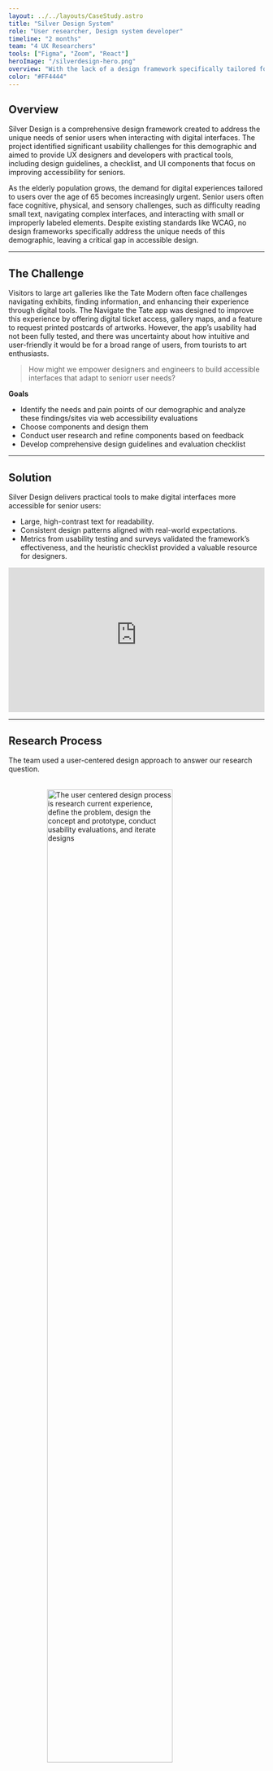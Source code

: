```yaml
---
layout: ../../layouts/CaseStudy.astro
title: "Silver Design System"
role: "User researcher, Design system developer"
timeline: "2 months"
team: "4 UX Researchers"
tools: ["Figma", "Zoom", "React"]
heroImage: "/silverdesign-hero.png"
overview: "With the lack of a design framework specifically tailored for senior users, UX designers and engineers often lack the tools needed to create accessible designs for this age group. Our team aimed to develop a comprehensive framework that includes design guidelines, an evaluation checklist, and UI components to enhance accessibility and inclusivity for elderly users."
color: "#FF4444"
---
```


<section id="overview">

## Overview

Silver Design is a comprehensive design framework created to address the unique needs of senior users when interacting with digital interfaces. The project identified significant usability challenges for this demographic and aimed to provide UX designers and developers with practical tools, including design guidelines, a checklist, and UI components that focus on improving accessibility for seniors.

As the elderly population grows, the demand for digital experiences tailored to users over the age of 65 becomes increasingly urgent. Senior users often face cognitive, physical, and sensory challenges, such as difficulty reading small text, navigating complex interfaces, and interacting with small or improperly labeled elements. Despite existing standards like WCAG, no design frameworks specifically address the unique needs of this demographic, leaving a critical gap in accessible design.



---

</section>

<section id="challenge">

## The Challenge

Visitors to large art galleries like the Tate Modern often face challenges navigating exhibits, finding information, and enhancing their experience through digital tools. The Navigate the Tate app was designed to improve this experience by offering digital ticket access, gallery maps, and a feature to request printed postcards of artworks. However, the app’s usability had not been fully tested, and there was uncertainty about how intuitive and user-friendly it would be for a broad range of users, from tourists to art enthusiasts.

>How might we empower designers and engineers to build accessible interfaces that adapt to seniorr user needs?

**Goals**
- Identify the needs and pain points of our demographic and analyze these findings/sites via web accessibility evaluations
- Choose components and design them
- Conduct user research and refine components based on feedback
- Develop comprehensive design guidelines and evaluation checklist

---

</section>
<section id="solution">

## Solution

Silver Design delivers practical tools to make digital interfaces more accessible for senior users:

- Large, high-contrast text for readability.
- Consistent design patterns aligned with real-world expectations.
- Metrics from usability testing and surveys validated the framework’s effectiveness, and the heuristic checklist provided a valuable resource for designers.
<div style="padding-bottom: 56.25%; position: relative;"><iframe width="100%" height="100%" src="https://www.youtube-nocookie.com/embed/Vfeoe2V9UDU?autoplay=1&controls=0&loop=1&modestbranding=1&mute=1&playlist=Vfeoe2V9UDU&playsinline=1&rel=0" frameborder="0" allow="accelerometer; autoplay; encrypted-media; gyroscope; picture-in-picture; fullscreen"  style="position: absolute; top: 0px; left: 0px; width: 100%; height: 100%;"><small>Powered by <a href="https://embed.tube/embed-code-generator/youtube/">youtube embed video</a> generator</small></iframe></div>



---

</section>

<section id="process">

## Research Process

The team used a user-centered design approach to answer our research question.
<img src="/images/navigate-the-tate/process.png" style="width: 70%; display:flex; margin: 2rem auto;" alt="The user centered design process is research current experience, define the problem, design the concept and prototype, conduct usability evaluations, and iterate designs" />

### Competitive Review

We conducted a competitive review to assess the key players in the market. Based on the competitive review, a direct competitor of a UI design framework specific to elderly users does not exist. I was responsible for analyzing existing design frameworks and systems so that I could effectively build the framework site, while my team members focused on existing websites and applications. We documented our findings in a competitive review table, noting effictiveness of the product, component development, and existing guidelines.


<img src="/images/silver-design-framework/competitive-review.png" style="width: 70%; display:flex; margin: 2rem auto;" alt="A chart showing a competitive review" />

### Secondary Research
The team collabored to gather academic research and verified them peer review either through the DePaul Library Search designation or Ulrich’s Web. We read through our articles to assure their applicability to our scope and summarized their findings as the basis for our first set of guidelines.

The literature review revealed critical insights into designing for seniors. Cognitive changes, such as difficulties with memory recall and processing new information, necessitate simplified interfaces that reduce mental load while retaining essential functionality. Progressive disclosure, clear information architecture, and usability testing were emphasized as methods to achieve this balance.

The review also critiqued modern design trends that often exclude seniors. Flat design and minimalism, while aesthetically pleasing, can strip away critical affordances like clear visual cues and predictable layouts. This can lead to frustration and abandonment of tasks. By prioritizing usability over aesthetics, designers can create interfaces that serve all users, particularly seniors.

I compiled the information and wrote the full literature review, which can be found [on my blog](https://www.johannasneed.com/articles/is-modern-design-ageist).

### Surveys
We surveyed nine participants between the ages of 61 and 80. Participants were given the survey link to complete and were provided with additional assistance (such as scrolling) if needed.

We asked participants about their usage, attitudes, and preferences for web technologies. First, we asked participants about their use of technology, including what kind of devices they use, how often they use it, which operating system they prefer, and the purpose. Participants also rated their level of confidence with their technology interaction based on the Likert scale and shared their positive and negative experiences.

We also created and shared a survey for design peers, 10 designers from our cohort completed the survey. All participants were asked about their opinions on technology design for elderly users. For this portion, using a Likert scale, participants rated how strongly they agreed or disagreed with statements on seniors and technology.

<br>

**Sample of select survey quesitons for seniors**
<div style="padding-bottom: 2rem; text-align: center;">
        <div style="display: grid;
            grid-template-columns: repeat(auto-fit, minmax(280px, 1fr));
            gap: 20px;
            margin-top: 20px;">
            <!-- Card 1 -->
            <div style="
                padding: 20px;
                border-radius: 10px;
                /* background-color: #f6f5f3; */
                border: 1px solid #ddd;
                text-align: left;
            ">
                <h3 style="display: flex; align-items: center; gap: 8px; font-size: 20px; font-weight: bold; margin-top: 1rem;">
                Habits
                </h3>
                <p>
                    How often do you use a Smartphone? 
                </p>
                <p>
                Do you have a preference between iOS (Apple iPhone) or Android (e.g., Samsung, Google, LG) phones?                </p>
            </div>
            <div style="
                padding: 20px;
                border-radius: 10px;
                /* background-color: #f6f5f3; */
                border: 1px solid #ddd;
                text-align: left;
            ">
                <h3 style="display: flex; align-items: center; gap: 8px; font-size: 20px; font-weight: bold; margin-top: 1rem;">
                Sentiment
                </h3>
                <p>
                    Rate your agreement with the following statement: Technology makes my life easier.
                </p>
                <p>
                Rate your agreement with the following statement: I can usually figure out how to use new apps or devices on my own.</p>
            </div>
            <div style="
                padding: 20px;
                border-radius: 10px;
                /* background-color: #f6f5f3; */
                border: 1px solid #ddd;
                text-align: left;
            ">
                <h3 style="display: flex; align-items: center; gap: 8px; font-size: 20px; font-weight: bold; margin-top: 1rem;">
                Experiences
                </h3>
                <p>
What are some websites or apps you enjoy using and why?
                </p>
                <p>
Describe a recent bad experience you had with technology. What made it difficult or frustrating?
                </p>
            </div>
        </div>
    </div>

<br>

**Sample of select survey quesitons for designers**
<div style="padding-bottom: 2rem; text-align: center;">
        <div style="display: grid;
            grid-template-columns: repeat(auto-fit, minmax(280px, 1fr));
            gap: 20px;
            margin-top: 20px;">
            <!-- Card 1 -->
            <div style="
                padding: 20px;
                border-radius: 10px;
                /* background-color: #f6f5f3; */
                border: 1px solid #ddd;
                text-align: left;
            ">
                <h3 style="display: flex; align-items: center; gap: 8px; font-size: 20px; font-weight: bold; margin-top: 1rem;">
                Screener
                </h3>
                <p>
Do you have experiences witnessing seniors in your life interact with everyday technology?
                </p>
            </div>
            <div style="
                padding: 20px;
                border-radius: 10px;
                /* background-color: #f6f5f3; */
                border: 1px solid #ddd;
                text-align: left;
            ">
                <h3 style="display: flex; align-items: center; gap: 8px; font-size: 20px; font-weight: bold; margin-top: 1rem;">
                Sentiment
                </h3>
                <p>
Rate your agreement with the following statement: It is important to adhere to accessibility standards when designing technology for seniors.
                </p>
            </div>
            <div style="
                padding: 20px;
                border-radius: 10px;
                /* background-color: #f6f5f3; */
                border: 1px solid #ddd;
                text-align: left;
            ">
                <h3 style="display: flex; align-items: center; gap: 8px; font-size: 20px; font-weight: bold; margin-top: 1rem;">
                Experiences
                </h3>
                <p>
Based on your past observations, what improvements or features do you think would help make technology more accessible for seniors?
                </p>
            </div>
        </div>
    </div>
Since not all participants have witnessed seniors using everyday technology, a pre-screening question was included to determine whether they have observed such interactions. 1 participant, who answered “no”, was directed to the demographic section of the survey. Those who answered “yes” were guided to questions about their observations before proceeding to the demographic questions.




<br>
<br>

**What we learned from seniors**
- Most participants use a smartphone daily. While almost half of participants use tablets or laptop devices daily.
- A majority of participants (88%) report that technology makes life easier, yes 1/3 of participants felt that technology is too complicated for them to figure out on their own.
- Reported experiences underscore how technology enhances convenience, connectivity, learning, entertainment, and accessibility in daily life. Users reported enjoying a wide variety of sites, from online shopping to social media.

>From these results, our team narrowed down the scope of our mock site to focus on a travel website on a tablet device.

<br>

**What we learned from designers**

<div class="metrics-grid">
    <div class="metric">
        <div class="metric-value">70%</div>
        <div class="metric-label">of those surveyed strongly agreed or agreed that technology is currently senior-user friendly</div>
    </div>
    <div class="metric">
        <div class="metric-value">100%</div>
        <div class="metric-label">strongly agreed or agreed that it is important to adhere to accessibility standards</div>
    </div>
    <div class="metric">
        <div class="metric-value">30%</div>
        <div class="metric-label">reported having a good understanding of UI design principles for seniors</div>
    </div>
</div>


### Web Accessibility Evaluation
Based on findings from the Senior User Survey, the team chose to evaluate travel sites to gain insight for our design. Each member conducted a web accessibility evaluation on one of the following four travel sites, Kayak, Momondo, Southwest Airlines, and United Airlines. These websites were evaluated with the TAW and WCAG Contrast Checker methods at WCAG AAA standards. I documented and annotated findings in an inspiration board.
<img src="/images/silver-design-framework/accessibilityannotations.png" style="width:60%; display:flex; margin: 2rem auto;" alt="A sample of on annotated search component from a travel website" />

As a team, we identified several issues that were consistent among the four travel websites.
- Lack of a responsive layout if a user needs to zoom in, forcing users to scroll both vertically and horizontally.
- Text smaller than the WCAG AAA standards minimum of 12pt
- Interactive elements with Clickable target areas smaller than 44px and spacing between selectable areas smaller than 24px.
- Interactive elements with Missing heading labels and improper heading hierarchy.



### Component Design and Prototyping
Based on the research findings, we created a set of UI components to apply to a fictitious site, Indigo Airlines. As the most experiences Figma user, I created the initial setup for the components file and prototyped the first set of interactions, along with guiding my team.

<img src="/images/silver-design-framework/component-example.png" style="width:60%; display:flex; margin: 2rem auto;" alt="Example component for form fields" />


### Usability Study
We used task-based scenarios to apply the design framework and allow a small group of senior users to test a prototype. Each participant was given 2 tasks to complete, each with a scenario and three follow-up questions. By measuring success through metrics such as task completion rates, satisfaction, and error rates, along with qualitative feedback, the usability study enabled us to evaluate the effectiveness and usability of the proposed design framework. We received real-time feedback for iterating on the first version of the Silver Design framework.

Searching for a flight was a mostly straightforward process, but still had impact on cognitive load. Asking a question and navigating to the chat page was difficult. Many participants got lost along the way.

**Revisions**
To simplify task 1, we needed to reduce visual clutter and cognitive load by simplifying the search process further. To make getting help easier, we needed to add additional search bars and create a sitemap for users.



---
</section>

<section id="outcome">

## Building the Design Framework

I used the research findings to create a design framework. For evaluating existing designs, we built a Design Checklist using established heuristics. The Design Framework includes guidelines for:
- Text and Type
- Color and Contrast
- Interaction
- Content
- User Guidance

**Human Factors Considerations**
Each guideline was created to support at least one of three human factors impacting senior users.

- **Cognitive.** Supports simple design that favors recognition rather than recall and reduction in mental load
- **Sensory.** Supports the diminishing sensory responses, such as hearing, sight, and touch
- **Physical.** Supports physical abilities that may change with age, such as fine motor skills needed to operate touch screen devices


As you'll see in the live project, I added indicators on the guideline pages to help designers quickly see what kind of needs they are supporting.

<br>
<a href="https://silverux.design" target="_blank" style="padding: 1rem; background-color:#FF4444;border-radius:.5rem; color: white; text-decoration:none;">Visit the Silver Design site</a>



### Future Work and Reflections

It is crucial to continue refining the design framework by gathering insights from UX designers and engineers. Their perspectives can provide valuable feedback on the framework’s usability and accessbilty to ensure it meets the needs of senior users.

It is also important to explore the impact of this new design framework in real-world applications. Being able to apply this framework to more use case scenarios would help advance more components and help the framework evolve further.

Continued development both in research and implementation would have an even greater impact on addressing senior user needs, some of which we may have no idea of since there is such a great opportunity in continuing to develop this precedent.

</section>
